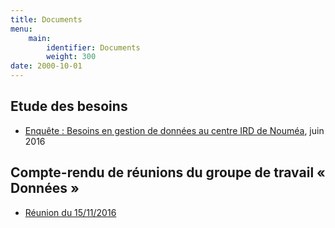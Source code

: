 ```yaml
---
title: Documents
menu:
    main:
        identifier: Documents
        weight: 300
date: 2000-10-01
---
```


## Etude des besoins

* [Enquête : Besoins en gestion de données au centre IRD de Nouméa](enquete_besoins), juin 2016

## Compte-rendu de réunions du groupe de travail « Données »

* [Réunion du 15/11/2016](cr_reunions_gt_donnees/2016-11-15_reunion_gt_donnees)
